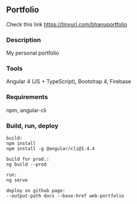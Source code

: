 ## Portfolio
Check this link https://tinyurl.com/bhanuportfolio

### Description
My personal portfolio

### Tools
Angular 4 (JS + TypeScript), Bootstrap 4, Firebase

### Requirements
npm, angular-cli

### Build, run, deploy
```
build:
npm install
npm install -g @angular/cli@1.4.4

build for prod.:
ng build --prod

run:
ng serve

deploy on github page: 
--output-path docs --base-href web-portfolio

